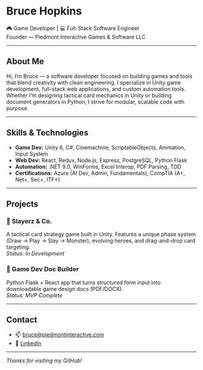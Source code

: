 # Bruce Hopkins

🎮 Game Developer | 💻 Full-Stack Software Engineer  
Founder — Piedmont Interactive Games & Software LLC

---

## About Me

Hi, I’m Bruce — a software developer focused on building games and tools that blend creativity with clean engineering. I specialize in Unity game development, full-stack web applications, and custom automation tools. Whether I’m designing tactical card mechanics in Unity or building document generators in Python, I strive for modular, scalable code with purpose.

---

## Skills & Technologies

- **Game Dev:** Unity 6, C#, Cinemachine, ScriptableObjects, Animation, Input System
- **Web Dev:** React, Redux, Node.js, Express, PostgreSQL, Python Flask
- **Automation:** .NET 9.0, WinForms, Excel Interop, PDF Parsing, TDD
- **Certifications:** Azure (AI Dev, Admin, Fundamentals), CompTIA (A+, Net+, Sec+, ITF+)

---

## Projects

### 🎴 Slayerz & Co.  
A tactical card strategy game built in Unity. Features a unique phase system (Draw → Play → Slay → Monster), evolving heroes, and drag-and-drop card targeting.  
*Status: In Development*

### 📄 Game Dev Doc Builder  
Python Flask + React app that turns structured form input into downloadable game design docs (PDF/DOCX).  
*Status: MVP Complete*

---

## Contact

- 📫 [bruce@piedmontinteractive.com](mailto:bruce@piedmontinteractive.com)  
- 💼 [LinkedIn](https://www.linkedin.com/in/brucehopkinsdev)

---

*Thanks for visiting my GitHub!*

<!---
Bruce-D-Hopkins-Jr/Bruce-D-Hopkins-Jr is a ✨ special ✨ repository because its `README.md` (this file) appears on your GitHub profile.
You can click the Preview link to take a look at your changes.
--->
